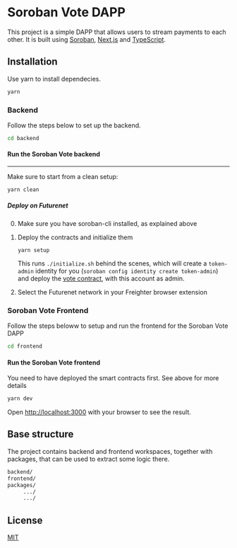# Soroban Vote DAPP

This project is a simple DAPP that allows users to stream payments to each other. It is built using [Soroban](https://soroban.stellar.org/), [Next.js](https://nextjs.org/) and [TypeScript](https://www.typescriptlang.org/).

## Installation

Use yarn to install dependecies.

```bash
yarn
```

### Backend
Follow the steps below to set up the backend. 

```bash
cd backend
```

#### Run the Soroban Vote backend
-----------

Make sure to start from a clean setup:
```bash
yarn clean
```

##### Deploy on Futurenet

0. Make sure you have soroban-cli installed, as explained above

1. Deploy the contracts and initialize them

       yarn setup

   This runs `./initialize.sh` behind the scenes, which will create a `token-admin` identity for you (`soroban config identity create token-admin`) and deploy the [vote contract](./contracts/vote), with this account as admin.

2. Select the Futurenet network in your Freighter browser extension

### Soroban Vote Frontend
Follow the steps beloww to setup and run the frontend for the Soroban Vote DAPP
```bash
cd frontend
```

#### Run the Soroban Vote frontend
You need to have deployed the smart contracts first. See above for more details
```bash
yarn dev
```

Open [http://localhost:3000](http://localhost:3000) with your browser to see the result.

## Base structure
The project contains backend and frontend workspaces, together with packages, that can be used to extract some logic there.
```bash
backend/
frontend/
packages/
     .../
     .../
```

## License
[MIT](https://choosealicense.com/licenses/mit/)